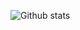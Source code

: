 ![Github stats](https://github-readme-stats.vercel.app/api?username=rossneilson&theme=calm&show_icons=true)
